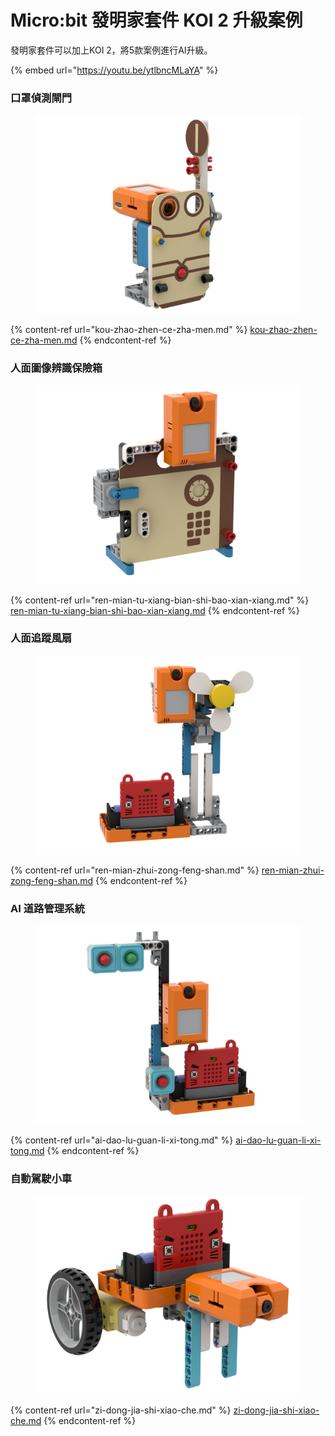 # Micro:bit 發明家套件 KOI 2 升級案例

發明家套件可以加上KOI 2，將5款案例進行AI升級。

{% embed url="https://youtu.be/ytlbncMLaYA" %}

### 口罩偵測閘門

<figure><img src="../../../.gitbook/assets/aigate.png" alt=""><figcaption></figcaption></figure>

{% content-ref url="kou-zhao-zhen-ce-zha-men.md" %}
[kou-zhao-zhen-ce-zha-men.md](kou-zhao-zhen-ce-zha-men.md)
{% endcontent-ref %}

### 人面圖像辨識保險箱

<figure><img src="../../../.gitbook/assets/aisafe.png" alt=""><figcaption></figcaption></figure>

{% content-ref url="ren-mian-tu-xiang-bian-shi-bao-xian-xiang.md" %}
[ren-mian-tu-xiang-bian-shi-bao-xian-xiang.md](ren-mian-tu-xiang-bian-shi-bao-xian-xiang.md)
{% endcontent-ref %}

### 人面追蹤風扇

<figure><img src="../../../.gitbook/assets/aifan.png" alt=""><figcaption></figcaption></figure>

{% content-ref url="ren-mian-zhui-zong-feng-shan.md" %}
[ren-mian-zhui-zong-feng-shan.md](ren-mian-zhui-zong-feng-shan.md)
{% endcontent-ref %}

### AI 道路管理系統

<figure><img src="../../../.gitbook/assets/aitraffic.png" alt=""><figcaption></figcaption></figure>

{% content-ref url="ai-dao-lu-guan-li-xi-tong.md" %}
[ai-dao-lu-guan-li-xi-tong.md](ai-dao-lu-guan-li-xi-tong.md)
{% endcontent-ref %}

### 自動駕駛小車

<figure><img src="../../../.gitbook/assets/自動駕駛小車.png" alt=""><figcaption></figcaption></figure>

{% content-ref url="zi-dong-jia-shi-xiao-che.md" %}
[zi-dong-jia-shi-xiao-che.md](zi-dong-jia-shi-xiao-che.md)
{% endcontent-ref %}
